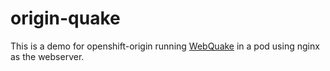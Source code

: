 # origin-quake

This is a demo for openshift-origin running [WebQuake](https://github.com/3angel/WebQuake) in a pod using nginx as the webserver.
